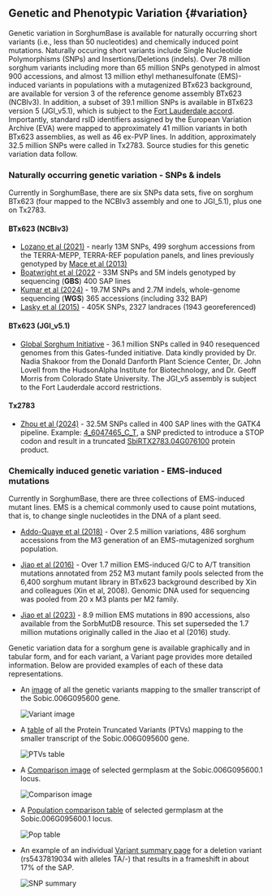 ## Genetic and Phenotypic Variation {#variation}

Genetic variation in SorghumBase is available for naturally occurring short variants (i.e., less than 50 nucleotides) and chemically induced point mutations. Naturally occuring short variants include Single Nucleotide Polymorphisms (SNPs) and Insertions/Deletions (indels). Over 78 million sorghum variants including more than 65 million SNPs genotyped in almost 900 accessions, and almost 13 million ethyl methanesulfonate (EMS)-induced variants in populations with a mutagenized BTx623 background, are available for version 3 of the reference genome assembly BTx623 (NCBIv3). In addition, a subset of 39.1 million SNPs is available in BTx623 version 5 (JGI_v5.1), which is subject to the [Fort Lauderdale accord](https://www.sanger.ac.uk/wp-content/uploads/fortlauderdalereport.pdf). Importantly, standard rsID identifiers assigned by the European Variation Archive (EVA) were mapped to approximately 41 million variants in both BTx623 assemblies, as well as 46 ex-PVP lines. 
In addition, approximately 32.5 million SNPs were called in Tx2783. Source studies for this genetic variation data follow.

### Naturally occurring genetic variation - SNPs & indels

Currently in SorghumBase, there are six SNPs data sets, five on sorghum BTx623 (four mapped to the NCBIv3 assembly and one to JGI_5.1), plus one on Tx2783.

#### BTx623 (NCBIv3)

- [Lozano et al (2021)](https://www.sorghumbase.org/paper/comparative-evolutionary-genetics-of-deleterious-load-in-sorghum-and-maize) - nearly 13M SNPs, 499 sorghum accessions from the TERRA-MEPP, TERRA-REF population panels, and lines previously genotyped by [Mace et al (2013)](https://www.sorghumbase.org/paper/21275)
- [Boatwright et al (2022](https://www.sorghumbase.org/paper/20741) - 33M SNPs and 5M indels genotyped by sequencing (**GBS**) 400 SAP lines
- [Kumar et al (2024)](https://www.sorghumbase.org/paper/24501) - 19.7M SNPs and 2.7M indels, whole-genome sequencing (**WGS**) 365 accessions (including 332 BAP)
- [Lasky et al (2015)](https://www.sorghumbase.org/paper/24502) - 405K SNPs, 2327 landraces (1943 georeferenced)

#### BTx623 (JGI_v5.1)

- [Global Sorghum Initiative](https://www.globalsorghuminitiative.org/) - 36.1 million SNPs called in 940 resequenced genomes from this Gates-funded initiative. Data kindly provided by Dr. Nadia Shakoor from the Donald Danforth Plant Science Center, Dr. John Lovell from the HudsonAlpha Institute for Biotechnology, and Dr. Geoff Morris from Colorado State University. The JGI_v5 assembly is subject to the Fort Lauderdale accord restrictions.

#### Tx2783

- [Zhou et al (2024)](https://www.sorghumbase.org/paper/23243) - 32.5M SNPs called in 400 SAP lines with the GATK4 pipeline. Example: [4_6047465_C_T](https://ensembl.sorghumbase.org/Sorghum_tx2783pac/Variation/Sample?db=core;r=4:6046965-6047965;v=4_6047465_C_T;vdb=variation;vf=11387812), a SNP predicted to introduce a STOP codon and result in a truncated [SbiRTX2783.04G076100](https://ensembl.sorghumbase.org/Sorghum_tx2783pac/Gene/Summary?db=core;g=SbiRTX2783.04G076100;r=4:6046424-6048133;t=SbiRTX2783.04G076100.1;v=4_6047465_C_T;vdb=variation;vf=11387812) protein product.


### Chemically induced genetic variation -  EMS-induced mutations
Currently in SorghumBase, there are three collections of EMS-induced mutant lines. EMS is a chemical commonly used to cause point mutations, that is, to change single nucleotides in the DNA of a plant seed.

- [Addo-Quaye et al (2018)](https://www.sorghumbase.org/paper/19942) - Over 2.5 million variations, 486 sorghum accessions from the M3 generation of an EMS-mutagenized sorghum population.
  
- [Jiao et al (2016)](https://www.sorghumbase.org/paper/21276) - Over 1.7 million EMS-induced G/C to A/T transition mutations annotated from 252 M3 mutant family pools selected from the 6,400 sorghum mutant library in BTx623 background described by Xin and colleagues (Xin et al, 2008). Genomic DNA used for sequencing was pooled from 20 x M3 plants per M2 family.

- [Jiao et al (2023)](https://www.sorghumbase.org/paper/23165) - 8.9 million EMS mutations in 890 accessions, also available from the SorbMutDB resource. This set superseded the 1.7 million mutations originally called in the Jiao et al (2016) study.

Genetic variation data for a sorghum gene is available graphically and in tabular form, and for each variant, a Variant page provides more detailed information. Below are provided examples of each of these data representations.

- An [image](https://ensembl.sorghumbase.org/Sorghum_bicolor/Transcript/Variation_Transcript/Image?db=core;g=SORBI_3006G095600;r=6:46566240-46571064;t=SORBI_3006G095600.2;v=tmp_3_61561138_G_A;vdb=variation;vf=3821694) of all the genetic variants mapping to the smaller transcript of the Sobic.006G095600 gene.

  ![Variant image](images/variation_image.png)

- A [table](https://ensembl.sorghumbase.org/Sorghum_bicolor/Transcript/Variation_Transcript/Table?db=core;g=SORBI_3006G095600;r=6:46566240-46571064;t=SORBI_3006G095600.2;v=tmp_3_61561138_G_A;vdb=variation;vf=3821694) of all the Protein Truncated Variants (PTVs) mapping to the smaller transcript of the Sobic.006G095600 gene.

  ![PTVs table](images/variation_table_ptvs.png)

- A [Comparison image](https://ensembl.sorghumbase.org/Sorghum_bicolor/Transcript/Population?db=core;g=SORBI_3006G095600;r=6:46566240-46571064;t=SORBI_3006G095600.1) of selected germplasm at the Sobic.006G095600.1 locus.

  ![Comparison image](images/comparison_image.png)

- A [Population comparison table](https://ensembl.sorghumbase.org/Sorghum_bicolor/Transcript/Population/Image?db=core;g=SORBI_3006G095600;r=6:46566240-46571064;t=SORBI_3006G095600.1) of selected germplasm at the Sobic.006G095600.1 locus.

  ![Pop table](images/pop_variation_table.png)

  
- An example of an individual [Variant summary page](https://ensembl.sorghumbase.org/Sorghum_bicolor/Variation/Explore?db=core;g=SORBI_3006G095600;r=6:46566240-46571064;t=SORBI_3006G095600.2;v=rs5437819034;vdb=variation;vf=47523480)
  for a deletion variant (rs5437819034 with alleles TA/-) that results in a frameshift in about 17% of the SAP.

  ![SNP summary](images/snp_summary.png)

